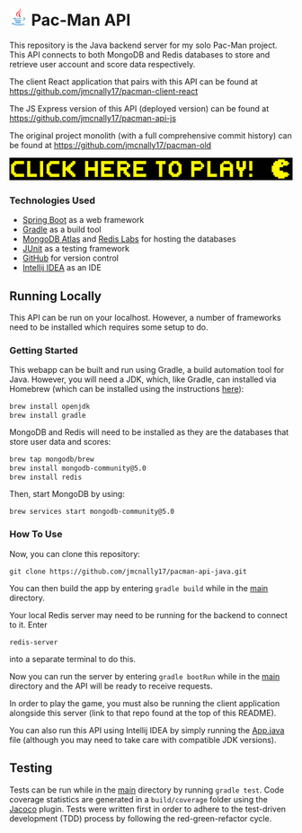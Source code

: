 # <img width="32" height="32" src="./images/java.svg" /> Pac-Man API

This repository is the Java backend server for my solo Pac-Man project. This API connects to both MongoDB and Redis databases to store and retrieve user account and score data respectively.

The client React application that pairs with this API can be found at https://github.com/jmcnally17/pacman-client-react

The JS Express version of this API (deployed version) can be found at https://github.com/jmcnally17/pacman-api-js

The original project monolith (with a full comprehensive commit history) can be found at https://github.com/jmcnally17/pacman-old

[<img src="./images/pacman-play-button.png">](https://projectpacman.netlify.app/)

### Technologies Used

- [Spring Boot](https://spring.io/projects/spring-boot) as a web framework
- [Gradle](https://gradle.org/) as a build tool
- [MongoDB Atlas](https://www.mongodb.com/atlas/database) and [Redis Labs](https://redis.com/) for hosting the databases
- [JUnit](https://junit.org/junit5/) as a testing framework
- [GitHub](https://github.com/) for version control
- [Intellij IDEA](https://www.jetbrains.com/idea/) as an IDE

## Running Locally

This API can be run on your localhost. However, a number of frameworks need to be installed which requires some setup to do.

### Getting Started

This webapp can be built and run using Gradle, a build automation tool for Java. However, you will need a JDK, which, like Gradle, can installed via Homebrew (which can be installed using the instructions [here](https://brew.sh/)):

```
brew install openjdk
brew install gradle
```

MongoDB and Redis will need to be installed as they are the databases that store user data and scores:

```
brew tap mongodb/brew
brew install mongodb-community@5.0
brew install redis
```

Then, start MongoDB by using:

```
brew services start mongodb-community@5.0
```

### How To Use

Now, you can clone this repository:

```
git clone https://github.com/jmcnally17/pacman-api-java.git
```

You can then build the app by entering `gradle build` while in the [main](https://github.com/jmcnally17/pacman-api-java) directory.

Your local Redis server may need to be running for the backend to connect to it. Enter

```
redis-server
```

into a separate terminal to do this.

Now you can run the server by entering `gradle bootRun` while in the [main](https://github.com/jmcnally17/pacman-api-java) directory and the API will be ready to receive requests.

In order to play the game, you must also be running the client application alongside this server (link to that repo found at the top of this README).

You can also run this API using Intellij IDEA by simply running the [App.java](https://github.com/jmcnally17/pacman-api-java/blob/main/src/main/java/pacmanapi/App.java) file (although you may need to take care with compatible JDK versions).

## Testing

Tests can be run while in the [main](https://github.com/jmcnally17/pacman-api-java) directory by running `gradle test`. Code coverage statistics are generated in a `build/coverage` folder using the [Jacoco](https://www.jacoco.org/jacoco/) plugin. Tests were written first in order to adhere to the test-driven development (TDD) process by following the red-green-refactor cycle.
